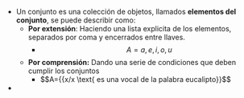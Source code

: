 - Un conjunto es una colección de objetos, llamados **elementos del conjunto**, se puede describir como:
	- **Por extensión**: Haciendo una lista explicita de los elementos, separados por coma y encerrados entre llaves.
		- $$A={a,e,i,o,u}$$
	- **Por comprensión:** Dando una serie de condiciones que deben cumplir los conjuntos
		- $$A={{x/x \text{ es una vocal de la palabra eucalipto}}$$
-